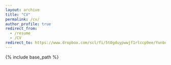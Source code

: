 ```yaml
---
layout: archive
title: "CV"
permalink: /cv/
author_profile: true
redirect_from:
  - /resume
  - /CV
redirect_to: https://www.dropbox.com/scl/fi/5t0gduypwwjf1rlccp9ee/Yunbo_Long_CV.pdf?rlkey=rb0lgyhlnpamndnedni61eemy&dl=0
---
```


{% include base_path %}
